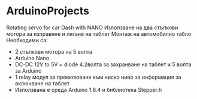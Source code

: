 # ArduinoProjects
Rotating servo for car Dash with NANO
Използване на два стъпкови мотора за изправяне и лягане на таблет 
Монтаж на автомобилно табло
Необходими са: 
- 2 стъпкови мотора на 5 волта
- Arduino Nano
- DC-DC 12V to 5V + diode 4.2волта за захранване на таблет и 5 волта за Arduino
- 1 relay модул за превклюване към ниско ниво за информация за включване на таблет
- Използвана е среда Arduino 1.8.4 и библиотека Stepper.h

